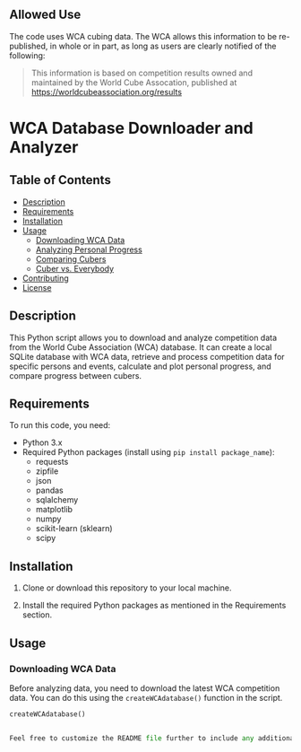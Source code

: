## Allowed Use
The code uses WCA cubing data. The WCA allows this information to be re-published, in whole or in part, as long
as users are clearly notified of the following:

> This information is based on competition results owned and maintained by the
> World Cube Assocation, published at https://worldcubeassociation.org/results

# WCA Database Downloader and Analyzer

## Table of Contents
- [Description](#description)
- [Requirements](#requirements)
- [Installation](#installation)
- [Usage](#usage)
  - [Downloading WCA Data](#downloading-wca-data)
  - [Analyzing Personal Progress](#analyzing-personal-progress)
  - [Comparing Cubers](#comparing-cubers)
  - [Cuber vs. Everybody](#cuber-vs-everybody)
- [Contributing](#contributing)
- [License](#license)

## Description

This Python script allows you to download and analyze competition data from the World Cube Association (WCA) database. It can create a local SQLite database with WCA data, retrieve and process competition data for specific persons and events, calculate and plot personal progress, and compare progress between cubers.

## Requirements

To run this code, you need:

- Python 3.x
- Required Python packages (install using `pip install package_name`):
  - requests
  - zipfile
  - json
  - pandas
  - sqlalchemy
  - matplotlib
  - numpy
  - scikit-learn (sklearn)
  - scipy

## Installation

1. Clone or download this repository to your local machine.

2. Install the required Python packages as mentioned in the Requirements section.

## Usage

### Downloading WCA Data

Before analyzing data, you need to download the latest WCA competition data. You can do this using the `createWCAdatabase()` function in the script.

```python
createWCAdatabase()


Feel free to customize the README file further to include any additional information or instructions specific to your use case.
